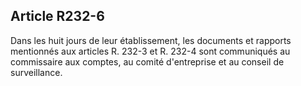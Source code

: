 Article R232-6
----
Dans les huit jours de leur établissement, les documents et rapports mentionnés
aux articles R. 232-3 et R. 232-4 sont communiqués au commissaire aux comptes,
au comité d'entreprise et au conseil de surveillance.
